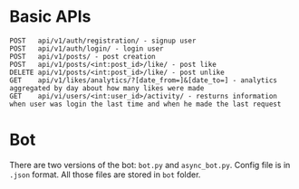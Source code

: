 # Basic APIs

```
POST   api/v1/auth/registration/ - signup user
POST   api/v1/auth/login/ - login user
POST   api/v1/posts/ - post creation
POST   api/v1/posts/<int:post_id>/like/ - post like
DELETE api/v1/posts/<int:post_id>/like/ - post unlike
GET    api/v1/likes/analytics/?[date_from=]&[date_to=] - analytics aggregated by day about how many likes were made
GET    api/vi/users/<int:user_id>/activity/ - resturns information when user was login the last time and when he made the last request
```

# Bot
There are two versions of the bot: `bot.py` and `async_bot.py`.
Config file is in `.json` format. All those files are stored in `bot` folder.